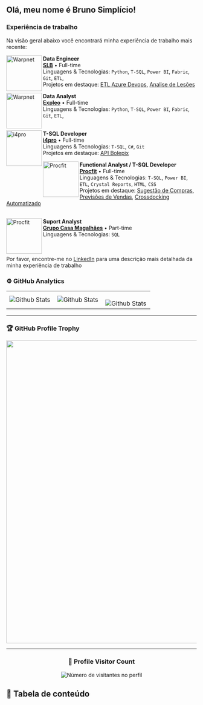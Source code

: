 ## Olá, meu nome é Bruno Simplício!

### Experiência de trabalho

Na visão geral abaixo você encontrará minha experiência de trabalho mais recente:

[<img align="left" height="94px" width="94px" alt="Warpnet" src="https://media.slbenfica.pt/-/media/images/slb-logo-new.svg?v=638097287260000000"/>](https://www.slbenfica.pt/)

**Data Engineer** \
[**SLB**](https://www.slbenfica.pt/) • Full-time \
Linguagens & Tecnologias: `Python`, `T-SQL`, `Power BI`, `Fabric`, `Git`, `ETL`,\
Projetos em destaque: [ETL Azure Devops](https://www.slbenfica.pt/), [Analise de Lesões](https://www.slbenfica.pt/)
<br/>

[<img align="left" height="94px" width="94px" alt="Warpnet" src="https://media.licdn.com/dms/image/v2/D4E0BAQHnqiQfKJutLQ/company-logo_200_200/company-logo_200_200/0/1719827391544/expleo_group_logo?e=1744243200&v=beta&t=xhHcMU5XUcT0OZdN4gD5fmj9ulxxuEdqKsoH3BL2y_U"/>](https://expleo.com/global/en/)

**Data Analyst** \
[**Expleo**](https://expleo.com/global/en/) • Full-time \
Linguagens & Tecnologias: `Python`, `T-SQL`, `Power BI`, `Fabric`, `Git`, `ETL`,\
<br/>

[<img align="left" height="94px" width="94px" alt="i4pro" src="https://media.licdn.com/dms/image/v2/C4E0BAQHdfqv81CIUdg/company-logo_200_200/company-logo_200_200/0/1630633838898/i4pro_logo?e=1743638400&v=beta&t=gYPWqfm6RKf8y1psXMBw6w06m4AK00yDyRa1E2uJlJg"/>](https://www.i4pro.com.br/pt)

**T-SQL Developer** \
[**i4pro**](https://www.i4pro.com.br/pt) • Full-time \
Linguagens & Tecnologias: `T-SQL`, `C#`, `Git`\
Projetos em destaque: [API Bolepix](https://www.i4pro.com.br/pt)
<br/>

[<img align="left" height="94px" width="94px" alt="Procfit" src="https://media.licdn.com/dms/image/v2/C4D0BAQGimFjpHEFVcg/company-logo_200_200/company-logo_200_200/0/1631374546095?e=1743638400&v=beta&t=hmvCDCJs1A__OxiMPy0yhU3ovkWzYmyPoH2Uq1ueh5U"/>](https://procfit.com.br/)

**Functional Analyst / T-SQL Developer** \
[**Procfit**](https://procfit.com.br/) • Full-time \
Linguagens & Tecnologias: `T-SQL`, `Power BI`, `ETL`, `Crystal Reports`, `HTML`, `CSS` \
Projetos em destaque: [Sugestão de Compras](https://procfit.com.br/), [Previsões de Vendas](https://procfit.com.br/), [Crossdocking Automatizado](https://procfit.com.br/)
<br/>
<br/>

[<img align="left" height="94px" width="94px" alt="Procfit" src="https://www.casamagalhaes.com.br/wp-content/themes/casa-magalhaes%202.0/assets/images/CM-marca_reduzida-positiva-RGB.png">](https://www.casamagalhaes.com.br/)

**Suport Analyst** \
[**Grupo Casa Magalhães**](https://www.casamagalhaes.com.br/) • Part-time \
Linguagens & Tecnologias: `SQL` \
<br/>
<br/>

Por favor, encontre-me no [LinkedIn](https://www.linkedin.com/in/brunohsimplicio/) para uma descrição mais detalhada da minha experiência de trabalho

### ⚙️ GitHub Analytics

<table>
  <tr>
    <td>
      <img
        align="left"
        src="https://github-readme-stats.vercel.app/api?username=BrunohSimplicio&theme=dark&hide_border=false&include_all_commits=true"
        alt="Github Stats"
      />
    </td>
    <td>
      <img
        align="left"
        src="https://github-readme-stats.vercel.app/api/top-langs/?username=BrunohSimplicio&theme=dark&hide_border=false&include_all_commits=true&count_private=true&layout=compact"
        alt="Github Stats"
      />
    </td>
    <td>
      <br />
      <img
        align="left"
        src="https://github-readme-streak-stats.herokuapp.com/?user=BrunohSimplicio&theme=dark&hide_border=false"
        alt="Github Stats"
      />
    </td>
  </tr>
</table>

--- 

### 🏆 GitHub Profile Trophy

<p align="center">
  <a
    href="https://github.com/ryo-ma/github-profile-trophy"
    title="repositório de troféus"
  >
    <img
      width="800"
      src="https://github-profile-trophy.vercel.app/?username=BrunohSimplicio&column=8&theme=darkhub&no-frame=true&no-bg=true"
    />
  </a>
</p>

---

<div align="center">
  <h3><b>📍 Profile Visitor Count</b></h3>
</div>

<p align="center">
  <img
    src="https://profile-counter.glitch.me/BrunohSimplicio/count.svg"
    alt="Número de visitantes no perfil"
  />
</p>


## 📂 Tabela de conteúdo
